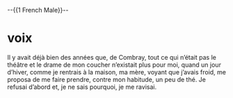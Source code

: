 
<!--
narrator: French Male
-->

--{{1 French Male}}--

# voix 

Il y avait déjà bien des années que, de Combray, tout ce qui n’était pas le théâtre et le drame de mon coucher n’existait plus pour moi, quand un jour d’hiver, comme je rentrais à la maison, ma mère, voyant que j’avais froid, me proposa de me faire prendre, contre mon habitude, un peu de thé. Je refusai d’abord et, je ne sais pourquoi, je me ravisai.
